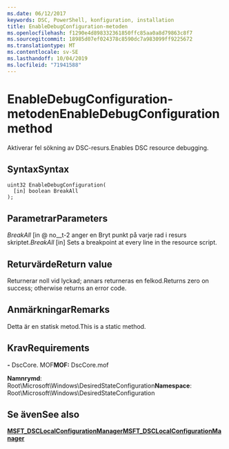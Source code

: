 ```yaml
---
ms.date: 06/12/2017
keywords: DSC, PowerShell, konfiguration, installation
title: EnableDebugConfiguration-metoden
ms.openlocfilehash: f1290e4d898332361850ffc85aa0a8d79863c8f7
ms.sourcegitcommit: 18985d07ef024378c8590dc7a983099ff9225672
ms.translationtype: MT
ms.contentlocale: sv-SE
ms.lasthandoff: 10/04/2019
ms.locfileid: "71941588"
---
```

# <a name="enabledebugconfiguration-method"></a><span data-ttu-id="7cc52-103">EnableDebugConfiguration-metoden</span><span class="sxs-lookup"><span data-stu-id="7cc52-103">EnableDebugConfiguration method</span></span>

<span data-ttu-id="7cc52-104">Aktiverar fel sökning av DSC-resurs.</span><span class="sxs-lookup"><span data-stu-id="7cc52-104">Enables DSC resource debugging.</span></span>

## <a name="syntax"></a><span data-ttu-id="7cc52-105">Syntax</span><span class="sxs-lookup"><span data-stu-id="7cc52-105">Syntax</span></span>

```mof
uint32 EnableDebugConfiguration(
  [in] boolean BreakAll
);
```

## <a name="parameters"></a><span data-ttu-id="7cc52-106">Parametrar</span><span class="sxs-lookup"><span data-stu-id="7cc52-106">Parameters</span></span>

<span data-ttu-id="7cc52-107">*BreakAll* \[in @ no__t-2 anger en Bryt punkt på varje rad i resurs skriptet.</span><span class="sxs-lookup"><span data-stu-id="7cc52-107">*BreakAll* \[in\] Sets a breakpoint at every line in the resource script.</span></span>

## <a name="return-value"></a><span data-ttu-id="7cc52-108">Returvärde</span><span class="sxs-lookup"><span data-stu-id="7cc52-108">Return value</span></span>

<span data-ttu-id="7cc52-109">Returnerar noll vid lyckad; annars returneras en felkod.</span><span class="sxs-lookup"><span data-stu-id="7cc52-109">Returns zero on success; otherwise returns an error code.</span></span>

## <a name="remarks"></a><span data-ttu-id="7cc52-110">Anmärkningar</span><span class="sxs-lookup"><span data-stu-id="7cc52-110">Remarks</span></span>

<span data-ttu-id="7cc52-111">Detta är en statisk metod.</span><span class="sxs-lookup"><span data-stu-id="7cc52-111">This is a static method.</span></span>

## <a name="requirements"></a><span data-ttu-id="7cc52-112">Krav</span><span class="sxs-lookup"><span data-stu-id="7cc52-112">Requirements</span></span>

<span data-ttu-id="7cc52-113">**-** DscCore. MOF</span><span class="sxs-lookup"><span data-stu-id="7cc52-113">**MOF:** DscCore.mof</span></span>

<span data-ttu-id="7cc52-114">**Namnrymd**: Root\Microsoft\Windows\DesiredStateConfiguration</span><span class="sxs-lookup"><span data-stu-id="7cc52-114">**Namespace**: Root\Microsoft\Windows\DesiredStateConfiguration</span></span>

## <a name="see-also"></a><span data-ttu-id="7cc52-115">Se även</span><span class="sxs-lookup"><span data-stu-id="7cc52-115">See also</span></span>

[<span data-ttu-id="7cc52-116">**MSFT_DSCLocalConfigurationManager**</span><span class="sxs-lookup"><span data-stu-id="7cc52-116">**MSFT_DSCLocalConfigurationManager**</span></span>](msft-dsclocalconfigurationmanager.md)
